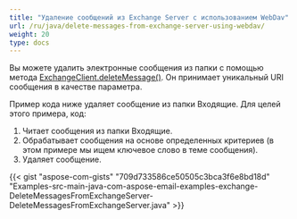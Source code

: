 ```yaml
---
title: "Удаление сообщений из Exchange Server с использованием WebDav"
url: /ru/java/delete-messages-from-exchange-server-using-webdav/
weight: 20
type: docs
---
```


Вы можете удалить электронные сообщения из папки с помощью метода [ExchangeClient.deleteMessage()](https://apireference.aspose.com/email/java/com.aspose.email/ExchangeClient#deleteMessage\(java.lang.String\)). Он принимает уникальный URI сообщения в качестве параметра.

Пример кода ниже удаляет сообщение из папки Входящие. Для целей этого примера, код:

1. Читает сообщения из папки Входящие.
1. Обрабатывает сообщения на основе определенных критериев (в этом примере мы ищем ключевое слово в теме сообщения).
1. Удаляет сообщение.
 

{{< gist "aspose-com-gists" "709d733586ce50505c3bca3f6e8bd18d" "Examples-src-main-java-com-aspose-email-examples-exchange-DeleteMessagesFromExchangeServer-DeleteMessagesFromExchangeServer.java" >}}